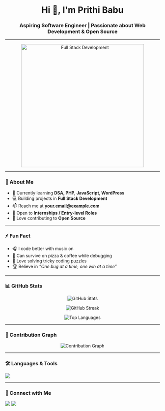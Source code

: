<h1 align="center">Hi 👋, I'm Prithi Babu</h1>
<h3 align="center">Aspiring Software Engineer | Passionate about Web Development & Open Source</h3>

---
<p align="center">
  <img src="https://media.giphy.com/media/3o6ZtaO9BZHcOjmErm/giphy.gif" width="400" alt="Full Stack Development">
</p>

---

### 🚀 About Me
- 🌱 Currently learning **DSA, PHP, JavaScript, WordPress**  
- 💻 Building projects in **Full Stack Development**  
- 📫 Reach me at **your.email@example.com**  
- 🔭 Open to **Internships / Entry-level Roles**  
- 🤝 Love contributing to **Open Source**  

---

### ⚡ Fun Fact
- 🎧 I code better with music on  
- 🍕 Can survive on pizza & coffee while debugging  
- 🧩 Love solving tricky coding puzzles  
- 🏆 Believe in *“One bug at a time, one win at a time”*  

---

### 📊 GitHub Stats
<p align="center">
  <img src="https://github-readme-stats.vercel.app/api?username=prithi2004&show_icons=true&theme=tokyonight" alt="GitHub Stats" />
</p>

<p align="center">
  <img src="https://github-readme-streak-stats.herokuapp.com/?user=prithi2004&theme=tokyonight" alt="GitHub Streak" />
</p>

<p align="center">
  <img src="https://github-readme-stats.vercel.app/api/top-langs/?username=prithi2004&layout=compact&theme=tokyonight" alt="Top Languages" />
</p>

---

### 🌟 Contribution Graph
<p align="center">
  <img src="https://github-readme-activity-graph.vercel.app/graph?username=prithi2004&theme=tokyo-night" alt="Contribution Graph" />
</p>

---

### 🛠️ Languages & Tools
<p align="left">
  <img src="https://skillicons.dev/icons?i=html,css,js,php,wordpress,react,nodejs,mysql,git,github,vscode" />
</p>

---

### 🔗 Connect with Me
<p align="left">
<a href="https://www.linkedin.com/in/YOUR-LINKEDIN" target="blank"><img src="https://img.shields.io/badge/LinkedIn-0A66C2?style=for-the-badge&logo=linkedin&logoColor=white"/></a>
<a href="mailto:your.email@example.com"><img src="https://img.shields.io/badge/Gmail-D14836?style=for-the-badge&logo=gmail&logoColor=white"/></a>
</p>
